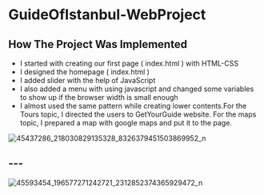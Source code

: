 # GuideOfIstanbul-WebProject

## How The Project Was Implemented
* I started with creating our first page ( index.html ) with HTML-CSS
* I designed the homepage ( index.html )
* I added slider with the help of JavaScript
* I also added a menu with using javascript and changed some variables to show up if the browser width is small enough 
* I almost used the same pattern while creating lower contents.For the Tours topic, I directed the users to GetYourGuide website. For the maps topic, I prepared a map with google maps and put it to the page.

![45437286_218030829135328_8326379451503869952_n](https://user-images.githubusercontent.com/44754287/48027453-df548f80-e159-11e8-960b-50a94544b7fa.jpg)
## ---
![45593454_196577271242721_2312852374365929472_n](https://user-images.githubusercontent.com/44754287/48027457-e1b6e980-e159-11e8-9c46-758652ec3b66.jpg)
